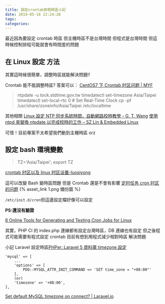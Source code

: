 ```yaml
---
title: 設定crontab排程時區小記
date: 2019-05-16 22:24:28
tags:
categories:
---
```


最近因為要設定 crontab 時區
但主機時區不是台灣時間
但程式是台灣時間
但這時候控制排程可能就會有時間差的問題

<!--more-->

## 在 Linux 設定 方法

其實這時候很簡單，調整時區就能解決問題!!

Crontab 能不能調整時區?
答案可以：
[CentOS7 下 Crontab 时区问题 | MYF](https://menyifan.com/2016/11/08/crontab_timezone/)

> ntpdate -u tock.stdtime.gov.tw
> timedatectl set-timezone Asia/Taipei
> timedatectl set-local-rtc 0 # Set Real-Time Clock
> cp -pf /usr/share/zoneinfo/Asia/Taipei /etc/localtime

其他相關
[Linux 設定 NTP 同步系統時間，自動網路校時教學 - G. T. Wang](https://blog.gtwang.org/linux/linux-ntp-installation-and-configuration-tutorial/)
[使用 ntpd 來替換 ntpdate 以完成校時的工作 – SZ Lin & Embedded Linux](https://szlin.me/2016/07/19/%E4%BD%BF%E7%94%A8-ntpd-%E4%BE%86%E6%9B%BF%E6%8F%9B-ntpdate-%E4%BB%A5%E5%AE%8C%E6%88%90%E6%A0%A1%E6%99%82%E7%9A%84%E5%B7%A5%E4%BD%9C/)

可惜！目前專案不太希望我們動到主機時區 orz

## 設定 bash 環境變數

> TZ='Asia/Taipei'; export TZ

[crontab 时区以及 linux 时区设置-luosiyong](http://luosiyong.lofter.com/post/1cc7f64b_6cc5cfc)

這可以改變 Bash 變時區問題
但是 Crontab 還是不會有影響
[定时任务 cron 时区的问题](https://busy.org/@oflyhigh/cron#comments) {% asset_link 1.png 備份圖 %}

`/etc/init.d/cron`但這邊設定檔好像可以設定

**PS:還沒有驗證**

[6 Online Tools for Generating and Testing Cron Jobs for Linux](https://www.tecmint.com/online-cron-job-generator-and-tester-for-linux/)

其實，PHP CI 的 index.php 連線都有設定台灣時區，DB 連線也有設定
但之後程式可能需要有程式設定 crontab
目前有想到用程式減少相對時區
解決問題

小記 Laravel 設定時區[PHPer: Laravel 5 資料庫 timezone 設定](http://phpwrite.blogspot.com/2015/08/laravel-5-timezone.html)

```
'mysql' => [
    ...
    'options' => [
        PDO::MYSQL_ATTR_INIT_COMMAND => 'SET time_zone = "+08:00"'
    ],
    (or)
    'timezone' => '+08:00',
],
```

[Set default MySQL timezone on connect? | Laravel.io](https://laravel.io/forum/10-16-2015-set-default-mysql-timezone-on-connect)

